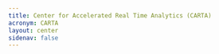 ```yaml
---
title: Center for Accelerated Real Time Analytics (CARTA)
acronym: CARTA
layout: center
sidenav: false
---
```

